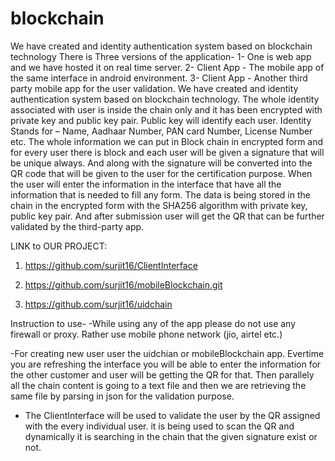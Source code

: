 # blockchain
We have created and identity authentication system based on blockchain technology
There is Three versions of the application-
1-	One is web app and we have hosted it on real time server.
2-	Client App - The mobile app of the same interface in android environment.
3-	Client App - Another third party mobile app for the user validation.
We have created and identity authentication system based on blockchain technology. The whole identity associated with user is inside the chain only and it has been encrypted with private key and public key pair. Public key will identify each user.
Identity Stands for – Name, Aadhaar Number, PAN card Number, License Number etc.
The whole information we can put in Block chain in encrypted form and for every user there is block and each user will be given a signature that will be unique always. And along with the signature will be converted into the QR code that will be given to the user for the certification purpose.
When the user will enter the information in the interface that have all the information that is needed to fill any form. The data is being stored in the chain in the encrypted form with the SHA256 algorithm with private key, public key pair. And after submission user will get the QR that can be further validated by the third-party app.


LINK to OUR PROJECT: 

1. https://github.com/surjit16/ClientInterface

2. https://github.com/surjit16/mobileBlockchain.git

3. https://github.com/surjit16/uidchain

Instruction to use-
-While using any of the app please do not use any firewall or proxy. Rather use mobile phone network (jio, airtel etc.)

-For creating new user user the uidchian or mobileBlockchain app. Evertime you are refreshing the interface you will be able to enter the   information for the other customer and user will be getting the QR for that. Then parallely all the chain content is going to a text     file and then we are retrieving the same file by parsing in json for the validation purpose.

- The ClientInterface will be used to validate the user by the QR assigned with the every individual user. it is being used to scan the QR and dynamically it is searching in the chain that the given signature exist or not.
